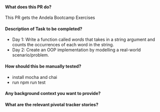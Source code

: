 #### What does this PR do?
This PR gets the Andela Bootcamp Exercises

#### Description of Task to be completed?
- Day 1: Write a function called *words* that takes in a string argument and counts the occurrences of each word in the string. 
- Day 2: Create an OOP implementation by modelling a real-world scenario/problem. 

#### How should this be manually tested?
- install mocha and chai
- run npm run test

#### Any background context you want to provide?

#### What are the relevant pivotal tracker stories?
